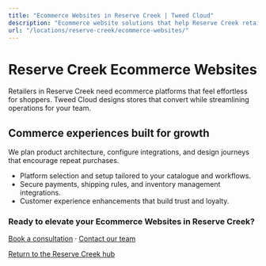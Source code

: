 ```yaml
---
title: "Ecommerce Websites in Reserve Creek | Tweed Cloud"
description: "Ecommerce website solutions that help Reserve Creek retailers sell with confidence."
url: "/locations/reserve-creek/ecommerce-websites/"
---
```


# Reserve Creek Ecommerce Websites

Retailers in Reserve Creek need ecommerce platforms that feel effortless for shoppers. Tweed Cloud designs stores that convert while streamlining operations for your team.

## Commerce experiences built for growth

We plan product architecture, configure integrations, and design journeys that encourage repeat purchases.

- Platform selection and setup tailored to your catalogue and workflows.
- Secure payments, shipping rules, and inventory management integrations.
- Customer experience enhancements that build trust and loyalty.

### Ready to elevate your Ecommerce Websites in Reserve Creek?

[Book a consultation](/consultation/) · [Contact our team](/contact/)

[Return to the Reserve Creek hub](/locations/reserve-creek/)
